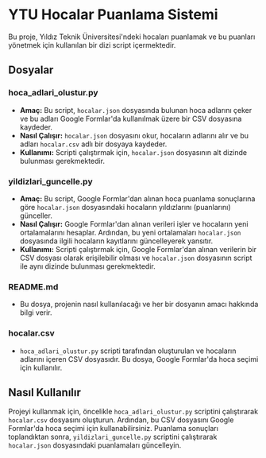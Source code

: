 # YTU Hocalar Puanlama Sistemi

Bu proje, Yıldız Teknik Üniversitesi'ndeki hocaları puanlamak ve bu puanları yönetmek için kullanılan bir dizi script içermektedir.

## Dosyalar

### hoca_adlari_olustur.py

- **Amaç:** Bu script, `hocalar.json` dosyasında bulunan hoca adlarını çeker ve bu adları Google Formlar'da kullanılmak üzere bir CSV dosyasına kaydeder.
- **Nasıl Çalışır:** `hocalar.json` dosyasını okur, hocaların adlarını alır ve bu adları `hocalar.csv` adlı bir dosyaya kaydeder.
- **Kullanımı:** Scripti çalıştırmak için, `hocalar.json` dosyasının alt  dizinde bulunması gerekmektedir.

### yildizlari_guncelle.py

- **Amaç:** Bu script, Google Formlar'dan alınan hoca puanlama sonuçlarına göre `hocalar.json` dosyasındaki hocaların yıldızlarını (puanlarını) günceller.
- **Nasıl Çalışır:** Google Formlar'dan alınan verileri işler ve hocaların yeni ortalamalarını hesaplar. Ardından, bu yeni ortalamaları `hocalar.json` dosyasında ilgili hocaların kayıtlarını güncelleyerek yansıtır.
- **Kullanımı:** Scripti çalıştırmak için, Google Formlar'dan alınan verilerin bir CSV dosyası olarak erişilebilir olması ve `hocalar.json` dosyasının script ile aynı dizinde bulunması gerekmektedir.

### README.md

- Bu dosya, projenin nasıl kullanılacağı ve her bir dosyanın amacı hakkında bilgi verir.

### hocalar.csv

- `hoca_adlari_olustur.py` scripti tarafından oluşturulan ve hocaların adlarını içeren CSV dosyasıdır. Bu dosya, Google Formlar'da hoca seçimi için kullanılır.

## Nasıl Kullanılır

Projeyi kullanmak için, öncelikle `hoca_adlari_olustur.py` scriptini çalıştırarak `hocalar.csv` dosyasını oluşturun. Ardından, bu CSV dosyasını Google Formlar'da hoca seçimi için kullanabilirsiniz. Puanlama sonuçları toplandıktan sonra, `yildizlari_guncelle.py` scriptini çalıştırarak `hocalar.json` dosyasındaki puanlamaları güncelleyin.
